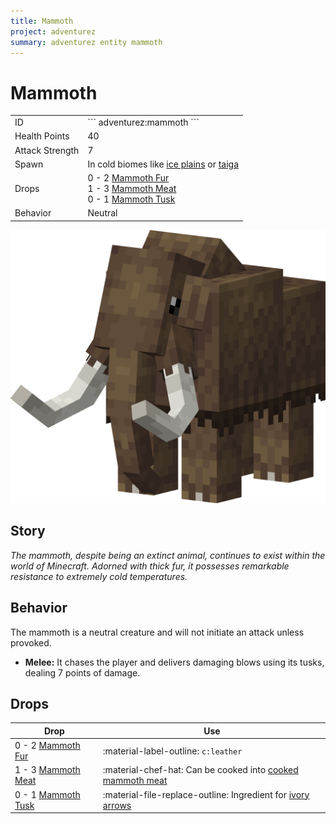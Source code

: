 ```yaml
---
title: Mammoth
project: adventurez
summary: adventurez entity mammoth
---
```

# Mammoth
<div class="combi">
<div class="divthing">
<table class="tablething">
    <tbody>
        <tr>
            <td class="first-column">ID</td>
            <td class="second-column">
            ```
            adventurez:mammoth
            ```
            </td>
        </tr>
        <tr id="linear-top">
            <td class="first-column">Health Points</td>
            <td class="second-column">40</td>
        </tr>
        <tr id="linear-top">
            <td class="first-column">Attack Strength</td>
            <td class="second-column">7</td>
        </tr>
        <tr id="linear-top">
            <td class="first-column">Spawn</td>
            <td class="second-column">In cold biomes like <a href="https://minecraft-biomes.fandom.com/wiki/Ice_Plains" target="_blank">ice plains</a> or <a href="https://minecraft.fandom.com/de/wiki/Taiga" target="_blank">taiga</a></td>
        </tr>
        <tr id="linear-top">
            <td class="first-column">Drops</td>
            <td class="second-column">0 - 2 <a href="../../Items/Mammoth_Fur/">Mammoth Fur</a><br>1 - 3 <a href="../../Items/Mammoth_Meat/">Mammoth Meat</a><br>0 - 1 <a href="../../Items/Mammoth_Tusk/">Mammoth Tusk</a></td>
        </tr>
        <tr id="linear-top">
            <td class="first-column">Behavior</td>
            <td class="second-column">Neutral</td>
        </tr>
    </tbody>
</table>
</div>
<div class="div-img-center">
<img src="../../../../assets/adventurez/entities/mammoth.png" loading="lazy" />
</div>
</div>

## Story

*The mammoth, despite being an extinct animal, continues to exist within the world of Minecraft. Adorned with thick fur, it possesses remarkable resistance to extremely cold temperatures.*

## Behavior

The mammoth is a neutral creature and will not initiate an attack unless provoked.

* **Melee:** It chases the player and delivers damaging blows using its tusks, dealing 7 points of damage.

## Drops
| Drop | Use |
| --- | --- |
| 0 - 2 <a href="../../Items/Mammoth_Fur/">Mammoth Fur</a> | :material-label-outline: `c:leather` |
| 1 - 3 <a href="../../Items/Mammoth_Meat/">Mammoth Meat</a> | :material-chef-hat: Can be cooked into <a href="../../Items/Cooked_Mammoth_Meat/">cooked mammoth meat</a> |
| 0 - 1 <a href="../../Items/Mammoth_Tusk/">Mammoth Tusk</a> | :material-file-replace-outline: Ingredient for <a href="../../Items/Ivory_Arrow/">ivory arrows</a> |